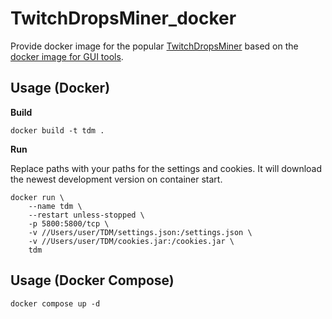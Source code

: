 # TwitchDropsMiner_docker

Provide docker image for the popular [TwitchDropsMiner](https://github.com/DevilXD/TwitchDropsMiner) based on the [docker image for GUI tools](https://github.com/jlesage/docker-baseimage-gui).

## Usage (Docker)

**Build**

```shell
docker build -t tdm .
```

**Run**

Replace paths with your paths for the settings and cookies. It will download the newest development version on container start.

```shell
docker run \
    --name tdm \
    --restart unless-stopped \
    -p 5800:5800/tcp \
    -v //Users/user/TDM/settings.json:/settings.json \
    -v //Users/user/TDM/cookies.jar:/cookies.jar \
    tdm
```

## Usage (Docker Compose)

```shell
docker compose up -d
```

